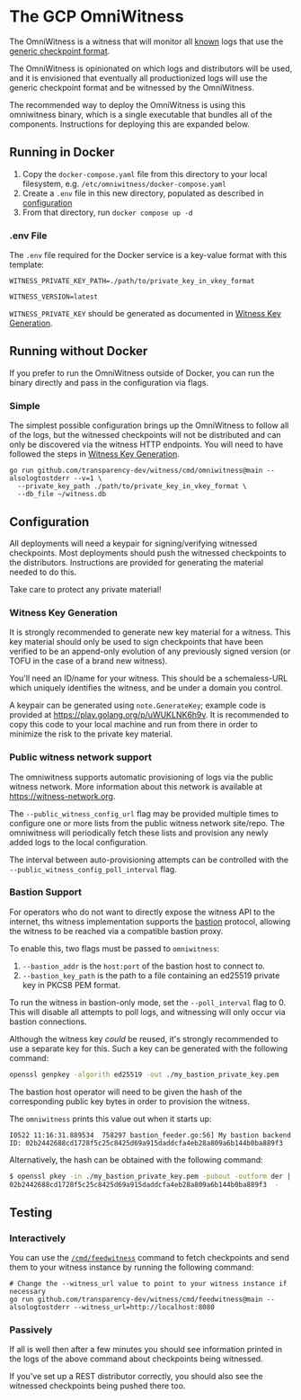 # The GCP OmniWitness

The OmniWitness is a witness that will monitor all [known](../../omniwitness/logs.yaml) logs that use
the [generic checkpoint format](https://github.com/transparency-dev/formats/tree/main/log).

The OmniWitness is opinionated on which logs and distributors will be used, and it is envisioned that eventually all productionized logs will use the generic checkpoint format and be witnessed by the OmniWitness.

The recommended way to deploy the OmniWitness is using this omniwitness binary, which is
a single executable that bundles all of the components. Instructions for deploying this are expanded below.

## Running in Docker

1. Copy the `docker-compose.yaml` file from this directory to your local filesystem, e.g. `/etc/omniwitness/docker-compose.yaml`
1. Create a `.env` file in this new directory, populated as described in [configuration](#configuration)
1. From that directory, run `docker compose up -d`

### .env File

The `.env` file required for the Docker service is a key-value format with this template:

```
WITNESS_PRIVATE_KEY_PATH=./path/to/private_key_in_vkey_format

WITNESS_VERSION=latest
```

`WITNESS_PRIVATE_KEY` should be generated as documented in [Witness Key Generation](#witness-key-generation).

## Running without Docker

If you prefer to run the OmniWitness outside of Docker, you can run the binary directly and pass in the configuration via flags.

### Simple

The simplest possible configuration brings up the OmniWitness to follow all of the logs,
but the witnessed checkpoints will not be distributed and can only be discovered via the
witness HTTP endpoints.
You will need to have followed the steps in [Witness Key Generation](#witness-key-generation).

```
go run github.com/transparency-dev/witness/cmd/omniwitness@main --alsologtostderr --v=1 \
  --private_key_path ./path/to/private_key_in_vkey_format \
  --db_file ~/witness.db
```


## Configuration

All deployments will need a keypair for signing/verifying witnessed checkpoints.
Most deployments should push the witnessed checkpoints to the distributors.
Instructions are provided for generating the material needed to do this.

Take care to protect any private material!

### Witness Key Generation

It is strongly recommended to generate new key material for a witness. This key
material should only be used to sign checkpoints that have been verified to be
an append-only evolution of any previously signed version (or TOFU in the case
of a brand new witness).

You'll need an ID/name for your witness. This should be a schemaless-URL which
uniquely identifies the witness, and be under a domain you control.

A keypair can be generated using `note.GenerateKey`; example code is provided
at https://play.golang.org/p/uWUKLNK6h9v. It is recommended to copy this code
to your local machine and run from there in order to minimize the risk to the
private key material.

### Public witness network support

The omniwitness supports automatic provisioning of logs via the public witness network.
More information about this network is available at https://witness-network.org.

The `--public_witness_config_url` flag may be provided multiple times to configure
one or more lists from the public witness network site/repo. The omniwitness will
periodically fetch these lists and provision any newly added logs to the local
configuration.

The interval between auto-provisioning attempts can be controlled with the 
`--public_witness_config_poll_interval` flag.

### Bastion Support

For operators who do not want to directly expose the witness API to the internet,
ths witness implementation supports the [bastion](https://github.com/C2SP/C2SP/blob/main/https-bastion.md)
protocol, allowing the witness to be reached via a compatible bastion proxy.

To enable this, two flags must be passed to `omniwitness`:

1. `--bastion_addr` is the `host:port` of the bastion host to connect to.
1. `--bastion_key_path` is the path to a file containing an ed25519 private key in PKCS8 PEM format.

To run the witness in bastion-only mode, set the `--poll_interval` flag to 0.
This will disable all attempts to poll logs, and witnessing will only occur via bastion connections.

Although the witness key _could_ be reused, it's strongly recommended to use a separate key for this. Such a key can be generated with the following command:

```bash
openssl genpkey -algorith ed25519 -out ./my_bastion_private_key.pem
```

The bastion host operator will need to be given the hash of the corresponding public key bytes in order to provision the witness.

The `omniwitness` prints this value out when it starts up:

```text
I0522 11:16:31.889534  758297 bastion_feeder.go:56] My bastion backend ID: 02b2442688cd1728f5c25c8425d69a915daddcfa4eb28a809a6b144b0ba889f3
```

Alternatively, the hash can be obtained with the following command:

```bash
$ openssl pkey -in ./my_bastion_private_key.pem -pubout -outform der | tail -c32 | sha256sum
02b2442688cd1728f5c25c8425d69a915daddcfa4eb28a809a6b144b0ba889f3  -
```

## Testing

### Interactively

You can use the [`/cmd/feedwitness`](/cmd/feedwitness) command to fetch checkpoints and send them to your
witness instance by running the following command:

```
# Change the --witness_url value to point to your witness instance if necessary
go run github.com/transparency-dev/witness/cmd/feedwitness@main --alsologtostderr --witness_url=http://localhost:8080
```

### Passively 

If all is well then after a few minutes you should see information printed in the logs of the above command
about checkpoints being witnessed.

If you've set up a REST distributor correctly, you should also see the witnessed checkpoints being pushed
there too.
